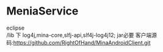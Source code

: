 # MeniaService
  eclipse  
  /lib  下 log4j,mina-core,slfj-api,slf4j-log4j12;  jar必要
  客户端源码:https://github.com/RightOfHand/MinaAndroidClient.git

